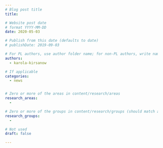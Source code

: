 ```yaml
---
# Blog post title
title: 

# Website post date
# format YYYY-MM-DD
date: 2020-05-03

# Publish from this date (defaults to date)
# publishDate: 2019-09-03

# For PL authors, use author folder name; for non-PL authors, write name as in paper within ""
authors:
  - karola-kirsanow

# If applicable
categories:
  - news


# Zero or more of the areas in content/research/areas
research_areas:
  -

# Zero or more of the groups in content/research/groups (should match author membership)
research_groups:
  -

# Not used
draft: false

---
```


